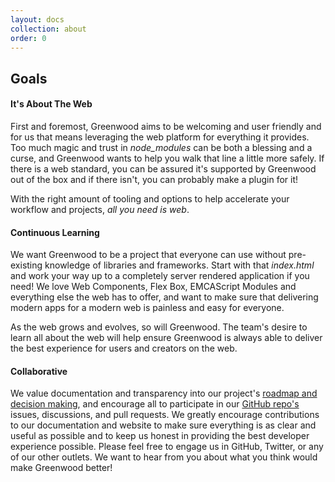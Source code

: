 ```yaml
---
layout: docs
collection: about
order: 0
---
```


## Goals

#### It's About The Web

First and foremost, Greenwood aims to be welcoming and user friendly and for us that means leveraging the web platform for everything it provides.  Too much magic and trust in _node_modules_ can be both a blessing and a curse, and Greenwood wants to help you walk that line a little more safely.  If there is a web standard, you can be assured it's supported by Greenwood out of the box and if there isn't, you can probably make a plugin for it!

With the right amount of tooling and options to help accelerate your workflow and projects,  _all you need is web_.

#### Continuous Learning

We want Greenwood to be a project that everyone can use without pre-existing knowledge of libraries and frameworks.  Start with that _index.html_ and work your way up to a completely server rendered application if you need!  We love Web Components, Flex Box, EMCAScript Modules and everything else the web has to offer, and want to make sure that delivering modern apps for a modern web is painless and easy for everyone.

As the web grows and evolves, so will Greenwood.  The team's desire to learn all about the web will help ensure Greenwood is always able to deliver the best experience for users and creators on the web.

#### Collaborative

We value documentation and transparency into our project's [roadmap and decision making](https://github.com/ProjectEvergreen/greenwood/projects), and encourage all to participate in our [GitHub repo's](https://github.com/ProjectEvergreen/greenwood) issues, discussions, and pull requests.  We greatly encourage contributions to our documentation and website to make sure everything is as clear and useful as possible and to keep us honest in providing the best developer experience possible.  Please feel free to engage us in GitHub, Twitter, or any of our other outlets.  We want to hear from you about what you think would make Greenwood better!